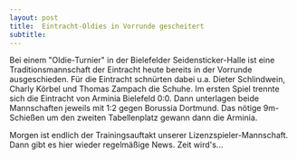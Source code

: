 ```yaml
---
layout: post
title:  Eintracht-Oldies in Vorrunde gescheitert
subtitle:  
---
```


Bei einem "Oldie-Turnier" in der Bielefelder Seidensticker-Halle ist eine Traditionsmannschaft der Eintracht heute bereits in der Vorrunde ausgeschieden. Für die Eintracht schnürten dabei u.a. Dieter Schlindwein, Charly Körbel und Thomas Zampach die Schuhe. Im ersten Spiel trennte sich die Eintracht von Arminia Bielefeld 0:0. Dann unterlagen beide Mannschaften jeweils mit 1:2 gegen Borussia Dortmund. Das nötige 9m-Schießen um den zweiten Tabellenplatz gewann dann die Arminia. 

Morgen ist endlich der Trainingsauftakt unserer Lizenzspieler-Mannschaft. Dann gibt es hier wieder regelmäßige News. Zeit wird's...
